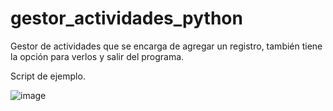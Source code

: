 # gestor_actividades_python

Gestor de actividades que se encarga de agregar un registro, también tiene la opción para verlos y salir del programa.

Script de ejemplo.

![image](https://github.com/tomasmatias/gestor_actividades_python/assets/38861129/8b405bc6-10ae-4f4c-b07b-bafee8bb1cc3)
